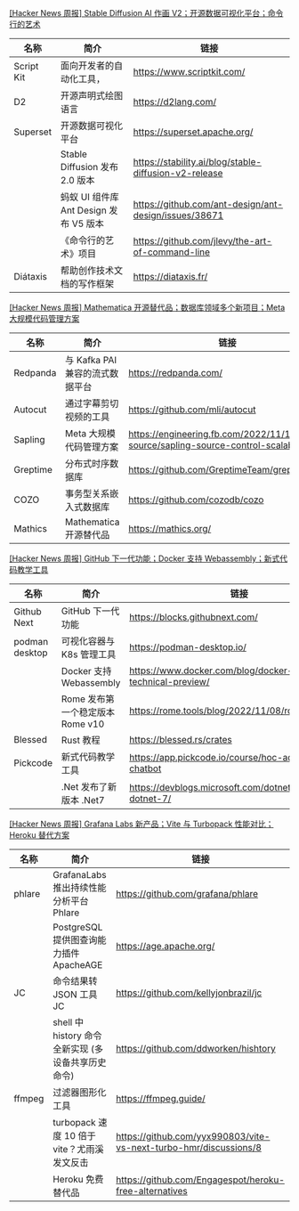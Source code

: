 [[Hacker News 周报] Stable Diffusion AI 作画 V2；开源数据可视化平台；命令行的艺术](https://www.bilibili.com/video/BV1Z24y1C793)
            <table>            <theader>
                <th>名称</th>
                <th>简介</th>
                <th>链接</th>
            </theader>            <tbody>                <tr>
                    <td>Script Kit</td>
                    <td>面向开发者的自动化工具，</td>
                    <td>https://www.scriptkit.com/</td>
                </tr>                <tr>
                    <td>D2</td>
                    <td>开源声明式绘图语言</td>
                    <td>https://d2lang.com/</td>
                </tr>                <tr>
                    <td>Superset</td>
                    <td>开源数据可视化平台</td>
                    <td>https://superset.apache.org/</td>
                </tr>                <tr>
                    <td></td>
                    <td>Stable Diffusion 发布 2.0 版本</td>
                    <td>https://stability.ai/blog/stable-diffusion-v2-release</td>
                </tr>                <tr>
                    <td></td>
                    <td>蚂蚁 UI 组件库 Ant Design 发布 V5 版本</td>
                    <td>https://github.com/ant-design/ant-design/issues/38671</td>
                </tr>                <tr>
                    <td></td>
                    <td>《命令行的艺术》项目</td>
                    <td>https://github.com/jlevy/the-art-of-command-line</td>
                </tr>                <tr>
                    <td>Diátaxis</td>
                    <td>帮助创作技术文档的写作框架</td>
                    <td>https://diataxis.fr/</td>
                </tr>            </tbody>            </table>
[[Hacker News 周报] Mathematica 开源替代品；数据库领域多个新项目；Meta 大规模代码管理方案](https://www.bilibili.com/video/BV1oP4y197dF)
            <table>            <theader>
                <th>名称</th>
                <th>简介</th>
                <th>链接</th>
            </theader>            <tbody>                <tr>
                    <td>Redpanda</td>
                    <td>与 Kafka PAI 兼容的流式数据平台</td>
                    <td>https://redpanda.com/</td>
                </tr>                <tr>
                    <td>Autocut</td>
                    <td>通过字幕剪切视频的工具</td>
                    <td>https://github.com/mli/autocut</td>
                </tr>                <tr>
                    <td>Sapling</td>
                    <td>Meta 大规模代码管理方案</td>
                    <td>https://engineering.fb.com/2022/11/15/open-source/sapling-source-control-scalable</td>
                </tr>                <tr>
                    <td>Greptime</td>
                    <td>分布式时序数据库</td>
                    <td>https://github.com/GreptimeTeam/greptimedb</td>
                </tr>                <tr>
                    <td>COZO</td>
                    <td>事务型关系嵌入式数据库</td>
                    <td>https://github.com/cozodb/cozo</td>
                </tr>                <tr>
                    <td>Mathics</td>
                    <td>Mathematica 开源替代品</td>
                    <td>https://mathics.org/</td>
                </tr>            </tbody>            </table>
[[Hacker News 周报] GitHub 下一代功能；Docker 支持 Webassembly；新式代码教学工具](https://www.bilibili.com/video/BV1oY411Z7mU)
            <table>            <theader>
                <th>名称</th>
                <th>简介</th>
                <th>链接</th>
            </theader>            <tbody>                <tr>
                    <td>Github Next</td>
                    <td>GitHub 下一代功能</td>
                    <td>https://blocks.githubnext.com/</td>
                </tr>                <tr>
                    <td>podman desktop</td>
                    <td>可视化容器与 K8s 管理工具</td>
                    <td>https://podman-desktop.io/</td>
                </tr>                <tr>
                    <td></td>
                    <td>Docker 支持 Webassembly</td>
                    <td>https://www.docker.com/blog/docker-wasm-technical-preview/</td>
                </tr>                <tr>
                    <td></td>
                    <td>Rome 发布第一个稳定版本 Rome v10</td>
                    <td>https://rome.tools/blog/2022/11/08/rome-10/</td>
                </tr>                <tr>
                    <td>Blessed</td>
                    <td>Rust 教程</td>
                    <td>https://blessed.rs/crates</td>
                </tr>                <tr>
                    <td>Pickcode</td>
                    <td>新式代码教学工具</td>
                    <td>https://app.pickcode.io/course/hoc-ad-libs-chatbot</td>
                </tr>                <tr>
                    <td></td>
                    <td>.Net 发布了新版本 .Net7</td>
                    <td>https://devblogs.microsoft.com/dotnet/announcing-dotnet-7/</td>
                </tr>            </tbody>            </table>
[[Hacker News 周报] Grafana Labs 新产品；Vite 与 Turbopack 性能对比；Heroku 替代方案](https://www.bilibili.com/video/BV1u14y157NA)
            <table>            <theader>
                <th>名称</th>
                <th>简介</th>
                <th>链接</th>
            </theader>            <tbody>                <tr>
                    <td>phlare</td>
                    <td>GrafanaLabs 推出持续性能分析平台 Phlare</td>
                    <td>https://github.com/grafana/phlare</td>
                </tr>                <tr>
                    <td></td>
                    <td>PostgreSQL 提供图查询能力插件 ApacheAGE</td>
                    <td>https://age.apache.org/</td>
                </tr>                <tr>
                    <td>JC</td>
                    <td>命令结果转 JSON 工具 JC</td>
                    <td>https://github.com/kellyjonbrazil/jc</td>
                </tr>                <tr>
                    <td></td>
                    <td>shell 中 history 命令全新实现 (多设备共享历史命令)</td>
                    <td>https://github.com/ddworken/hishtory</td>
                </tr>                <tr>
                    <td>ffmpeg</td>
                    <td>过滤器图形化工具</td>
                    <td>https://ffmpeg.guide/</td>
                </tr>                <tr>
                    <td></td>
                    <td>turbopack 速度 10 倍于 vite？尤雨溪发文反击</td>
                    <td>https://github.com/yyx990803/vite-vs-next-turbo-hmr/discussions/8</td>
                </tr>                <tr>
                    <td></td>
                    <td>Heroku 免费替代品</td>
                    <td>https://github.com/Engagespot/heroku-free-alternatives</td>
                </tr>            </tbody>            </table>